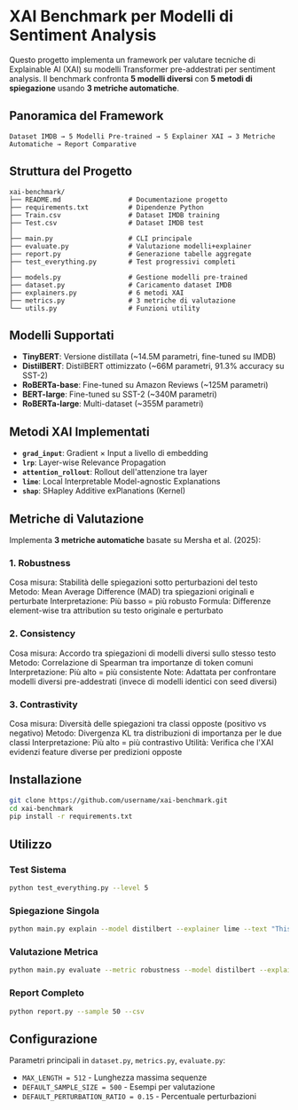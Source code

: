 # XAI Benchmark per Modelli di Sentiment Analysis

Questo progetto implementa un framework per valutare tecniche di Explainable AI (XAI) su modelli Transformer pre-addestrati per sentiment analysis. Il benchmark confronta **5 modelli diversi** con **5 metodi di spiegazione** usando **3 metriche automatiche**.

## Panoramica del Framework

```
Dataset IMDB → 5 Modelli Pre-trained → 5 Explainer XAI → 3 Metriche Automatiche → Report Comparative
```

## Struttura del Progetto

```
xai-benchmark/
├── README.md                 # Documentazione progetto
├── requirements.txt          # Dipendenze Python
├── Train.csv                 # Dataset IMDB training
├── Test.csv                  # Dataset IMDB test
│
├── main.py                   # CLI principale
├── evaluate.py               # Valutazione modelli+explainer
├── report.py                 # Generazione tabelle aggregate
├── test_everything.py        # Test progressivi completi
│
├── models.py                 # Gestione modelli pre-trained
├── dataset.py                # Caricamento dataset IMDB
├── explainers.py             # 6 metodi XAI
├── metrics.py                # 3 metriche di valutazione
└── utils.py                  # Funzioni utility
```

## Modelli Supportati

- **TinyBERT**: Versione distillata (~14.5M parametri, fine-tuned su IMDB)
- **DistilBERT**: DistilBERT ottimizzato (~66M parametri, 91.3% accuracy su SST-2)
- **RoBERTa-base**: Fine-tuned su Amazon Reviews (~125M parametri)
- **BERT-large**: Fine-tuned su SST-2 (~340M parametri)
- **RoBERTa-large**: Multi-dataset (~355M parametri)

## Metodi XAI Implementati

- **`grad_input`**: Gradient × Input a livello di embedding
- **`lrp`**: Layer-wise Relevance Propagation
- **`attention_rollout`**: Rollout dell'attenzione tra layer
- **`lime`**: Local Interpretable Model-agnostic Explanations
- **`shap`**: SHapley Additive exPlanations (Kernel)

## Metriche di Valutazione

Implementa **3 metriche automatiche** basate su Mersha et al. (2025):

### 1.  Robustness

Cosa misura: Stabilità delle spiegazioni sotto perturbazioni del testo
Metodo: Mean Average Difference (MAD) tra spiegazioni originali e perturbate
Interpretazione: Più basso = più robusto
Formula: Differenze element-wise tra attribution su testo originale e perturbato

### 2. Consistency

Cosa misura: Accordo tra spiegazioni di modelli diversi sullo stesso testo
Metodo: Correlazione di Spearman tra importanze di token comuni
Interpretazione: Più alto = più consistente
Note: Adattata per confrontare modelli diversi pre-addestrati (invece di modelli identici con seed diversi)

### 3. Contrastivity

Cosa misura: Diversità delle spiegazioni tra classi opposte (positivo vs negativo)
Metodo: Divergenza KL tra distribuzioni di importanza per le due classi
Interpretazione: Più alto = più contrastivo
Utilità: Verifica che l'XAI evidenzi feature diverse per predizioni opposte

## Installazione

```bash
git clone https://github.com/username/xai-benchmark.git
cd xai-benchmark
pip install -r requirements.txt
```

## Utilizzo

### Test Sistema
```bash
python test_everything.py --level 5
```

### Spiegazione Singola
```bash
python main.py explain --model distilbert --explainer lime --text "This movie is amazing!"
```

### Valutazione Metrica
```bash
python main.py evaluate --metric robustness --model distilbert --explainer grad_input --sample 500
```

### Report Completo
```bash
python report.py --sample 50 --csv
```

## Configurazione

Parametri principali in `dataset.py`, `metrics.py`, `evaluate.py`:
- `MAX_LENGTH = 512` - Lunghezza massima sequenze
- `DEFAULT_SAMPLE_SIZE = 500` - Esempi per valutazione
- `DEFAULT_PERTURBATION_RATIO = 0.15` - Percentuale perturbazioni
